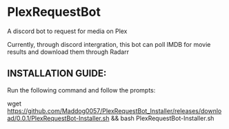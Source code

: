 # PlexRequestBot
A discord bot to request for media on Plex

Currently, through discord intergration, this bot can poll IMDB for movie results and download them through Radarr

## INSTALLATION GUIDE:

Run the following command and follow the prompts:

wget https://github.com/Maddog0057/PlexRequestBot_Installer/releases/download/0.0.1/PlexRequestBot-Installer.sh && bash PlexRequestBot-Installer.sh